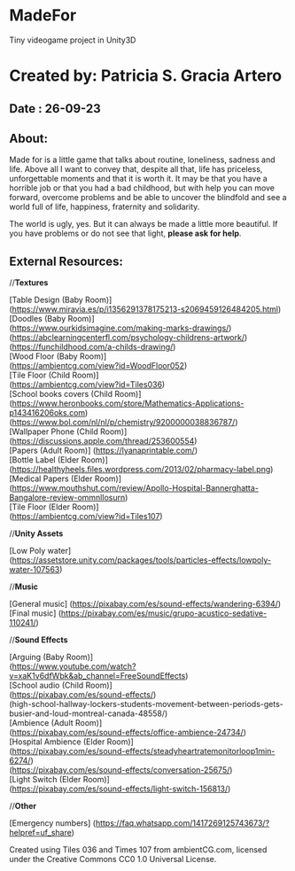 # MadeFor
Tiny videogame project in Unity3D
# Created by: Patricia S. Gracia Artero
##  Date : 26-09-23
##  About:

Made for is a little game that talks about routine, loneliness, sadness and life. Above all I want to convey that, despite all that, life has priceless, unforgettable moments and that it is worth it. It may be that you have a horrible job or that you had a bad childhood, but with help you can move forward, overcome problems and be able to uncover the blindfold and see a world full of life, happiness, fraternity and solidarity.

The world is ugly, yes. But it can always be made a little more beautiful. 
If you have problems or do not see that light, **please ask for help**.

##  External Resources:

<pr>

//**Textures**  

[Table Design (Baby Room)]  
(https://www.miravia.es/p/i1356291378175213-s2069459126484205.html)  
[Doodles (Baby Room)]  
(https://www.ourkidsimagine.com/making-marks-drawings/)  
(https://abclearningcenterfl.com/psychology-childrens-artwork/)     
(https://funchildhood.com/a-childs-drawing/)  
[Wood Floor (Baby Room)]  
(https://ambientcg.com/view?id=WoodFloor052)  
[Tile Floor (Child Room)]  
(https://ambientcg.com/view?id=Tiles036)  
[School books covers (Child Room)]  
(https://www.heronbooks.com/store/Mathematics-Applications-p143416206oks.com)  
(https://www.bol.com/nl/nl/p/chemistry/9200000038836787/)  
[Wallpaper Phone (Child Room)]  
(https://discussions.apple.com/thread/253600554)  
[Papers (Adult Room)] (https://lyanaprintable.com/)   
[Bottle Label (Elder Room)]  
(https://healthyheels.files.wordpress.com/2013/02/pharmacy-label.png)  
[Medical Papers (Elder Room)]  
(https://www.mouthshut.com/review/Apollo-Hospital-Bannerghatta-Bangalore-review-ommnllosurn)   
[Tile Floor (Elder Room)]  
(https://ambientcg.com/view?id=Tiles107)   

//**Unity Assets**  

[Low Poly water]  
(https://assetstore.unity.com/packages/tools/particles-effects/lowpoly-water-107563)   

//**Music**  

[General music]   (https://pixabay.com/es/sound-effects/wandering-6394/)   
[Final music]   (https://pixabay.com/es/music/grupo-acustico-sedative-110241/)   

//**Sound Effects**  

[Arguing (Baby Room)]  
(https://www.youtube.com/watch?v=xaK1v6dfWbk&ab_channel=FreeSoundEffects)  
[School audio (Child Room)]  
(https://pixabay.com/es/sound-effects/)   
(high-school-hallway-lockers-students-movement-between-periods-gets-busier-and-loud-montreal-canada-48558/)     
[Ambience (Adult Room)]  
(https://pixabay.com/es/sound-effects/office-ambience-24734/)  
[Hospital Ambience (Elder Room)]  
(https://pixabay.com/es/sound-effects/steadyheartratemonitorloop1min-6274/)  
(https://pixabay.com/es/sound-effects/conversation-25675/)   
[Light Switch (Elder Room)]  
(https://pixabay.com/es/sound-effects/light-switch-156813/)  

//**Other**  

[Emergency numbers]   (https://faq.whatsapp.com/1417269125743673/?helpref=uf_share)  


Created using Tiles 036 and Times 107 from ambientCG.com, licensed under the Creative Commons CC0 1.0 Universal License.




